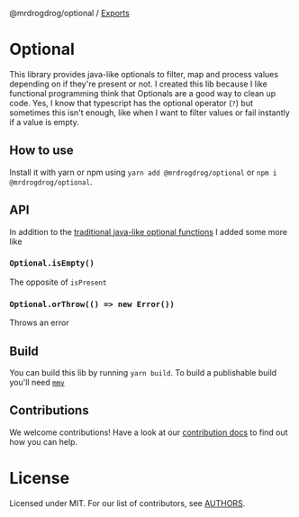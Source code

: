 @mrdrogdrog/optional / [Exports](modules.md)

<!--
SPDX-FileCopyrightText: 2022 Tilman Vatteroth

SPDX-License-Identifier: CC-BY-SA-4.0
-->

# Optional

This library provides java-like optionals to filter, map and process values depending on if they're present or not.
I created this lib because I like functional programming think that Optionals are a good way to clean up code.
Yes, I know that typescript has the optional operator (`?`) but sometimes this isn't enough, like when I want to filter values or fail instantly if a value is empty.

## How to use

Install it with yarn or npm using `yarn add @mrdrogdrog/optional` or `npm i @mrdrogdrog/optional`.

## API

In addition to the [traditional java-like optional functions](https://docs.oracle.com/javase/8/docs/api/java/util/Optional.html) I added some more like

### `Optional.isEmpty()`
The opposite of `isPresent`

### `Optional.orThrow(() => new Error())`
Throws an error

## Build
You can build this lib by running `yarn build`.
To build a publishable build you'll need [`mmv`](https://wiki.ubuntuusers.de/mmv/)

## Contributions

We welcome contributions!
Have a look at our [contribution docs](CONTRIBUTING.md) to find out how you can help.

# License

Licensed under MIT. For our list of contributors, see [AUTHORS](AUTHORS).
